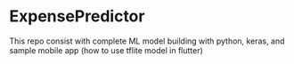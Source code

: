 # ExpensePredictor
This  repo consist with complete ML model building with python, keras,  and sample mobile app (how to use tflite model in flutter) 
